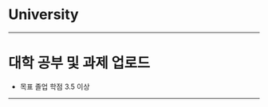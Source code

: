 # University
---------------------------
# 대학 공부 및 과제 업로드
- 목표 졸업 학점 3.5 이상
---------------------------
